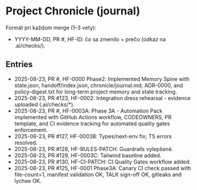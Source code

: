 # Project Chronicle (journal)

Formát pri každom merge (1–3 vety):

- YYYY-MM-DD, PR #, HF-ID: čo sa zmenilo + prečo (odkaz na .ai/checks/).

## Entries

- 2025-08-23, PR #, HF-0000 Phase2: Implemented Memory Spine with state.json, handoff/index.json, chronicle/journal.md, ADR-0000, and policy-digest.txt for long-term project memory and state tracking.
- 2025-08-23, PR #123, HF-0002: Integration dress rehearsal - evidence uploaded (.ai/checks/\*).
- 2025-08-23, PR #, HF-0003A: Phase 3A - Automation Pack implemented with GitHub Actions workflow, CODEOWNERS, PR template, and CI evidence tracking for automated quality gates enforcement.
- 2025-08-23, PR #127, HF-0003B: Types/next-env fix; TS errors resolved.
- 2025-08-23, PR #128, HF-RULES-PATCH: Guardrails vylepšené.
- 2025-08-23, PR #129, HF-0003C: Tailwind baseline added.
- 2025-08-23, PR #130, HF-CI-PATCH: CI Quality Gates workflow added.
- 2025-08-23, PR #125, HF-0001 Phase3A: Canary CI check passed with file-count=1, manifest validation OK, TALK sign-off OK, gitleaks and lychee OK.
